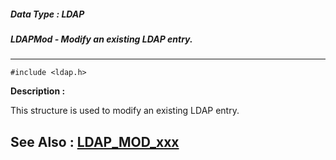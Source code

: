 ##### Data Type : LDAP
##### LDAPMod - Modify an existing LDAP entry.
---
```
#include <ldap.h>
```
**Description :**

This structure is used to modify an existing LDAP entry.

**See Also :**
[LDAP_MOD_xxx](/domino-c-api-docs/reference/Symb/LDAP_MOD_xxx)
---
